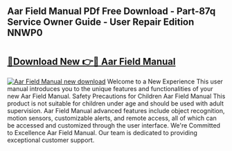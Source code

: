 ## Aar Field Manual PDf Free Download - Part-87q Service Owner Guide - User Repair Edition NNWP0

# <h2><a href="http://bc11679.oget.top/?id=Aar+Field+Manual">🔗Download New 👉🔴 Aar Field Manual</a></h2>

[![Aar Field Manual new download](https://i.imgur.com/5g1atiW.png)](http://bc11679.oget.top/?id=Aar+Field+Manual)
Welcome to a New Experience This user manual introduces you to the unique features and functionalities of your new Aar Field Manual. Safety Precautions for Children Aar Field Manual This product is not suitable for children under age and should be used with adult supervision. Aar Field Manual advanced features include object recognition, motion sensors, customizable alerts, and remote access, all of which can be accessed and customized through the user interface. We're Committed to Excellence Aar Field Manual. Our team is dedicated to providing exceptional customer support.
